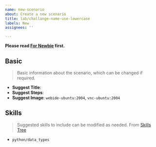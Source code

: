 ```yaml
---
name: new-scenario
about: Create a new scenario
title: lab/challange-name-use-lowercase
labels: New
assignees: ''

---
```


**Please read [For Newbie](https://github.com/labex-labs/scenarios/issues/18) first.**

## Basic

> Basic information about the scenario, which can be changed if required.

- **Suggest Title**: 
- **Suggest Steps**: 
- **Suggest Image**: `webide-ubuntu:2004`, `vnc-ubuntu:2004`

## Skills

> Suggested skills to include can be modified as needed. From [Skills Tree](https://labex-dev.feishu.cn/base/bascnNz4Nqjqgqm1Nm5AYke6xxb?table=tblV5pGIsGZMxmE9&view=vewZpkLWRp)

- `python/data_types`
